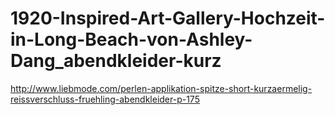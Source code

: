 1920-Inspired-Art-Gallery-Hochzeit-in-Long-Beach-von-Ashley-Dang_abendkleider-kurz
==================================================================================

http://www.liebmode.com/perlen-applikation-spitze-short-kurzaermelig-reissverschluss-fruehling-abendkleider-p-175
